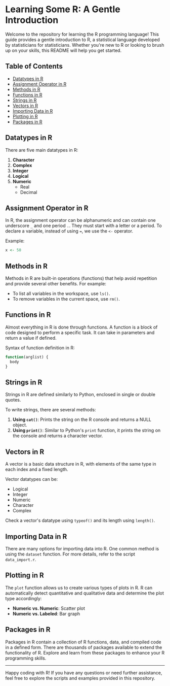 # Learning Some R: A Gentle Introduction

Welcome to the repository for learning the R programming language! This guide provides a gentle introduction to R, a statistical language developed by statisticians for statisticians. Whether you're new to R or looking to brush up on your skills, this README will help you get started.

## Table of Contents
- [Datatypes in R](#datatypes-in-r)
- [Assignment Operator in R](#assignment-operator-in-r)
- [Methods in R](#methods-in-r)
- [Functions in R](#functions-in-r)
- [Strings in R](#strings-in-r)
- [Vectors in R](#vectors-in-r)
- [Importing Data in R](#importing-data-in-r)
- [Plotting in R](#plotting-in-r)
- [Packages in R](#packages-in-r)

## Datatypes in R

There are five main datatypes in R:

1. **Character**
2. **Complex**
3. **Integer**
4. **Logical**
5. **Numeric**
   - Real
   - Decimal

## Assignment Operator in R

In R, the assignment operator can be alphanumeric and can contain one underscore `_` and one period `.`. They must start with a letter or a period. To declare a variable, instead of using `=`, we use the `<-` operator. 

Example:
```R
x <- 50
```

## Methods in R

Methods in R are built-in operations (functions) that help avoid repetition and provide several other benefits. For example:
- To list all variables in the workspace, use `ls()`.
- To remove variables in the current space, use `rm()`.

## Functions in R

Almost everything in R is done through functions. A function is a block of code designed to perform a specific task. It can take in parameters and return a value if defined.

Syntax of function definition in R:
```R
function(arglist) {
  body
}
```

## Strings in R

Strings in R are defined similarly to Python, enclosed in single or double quotes. 

To write strings, there are several methods:
1. **Using `cat()`**: Prints the string on the R console and returns a NULL object.
2. **Using `print()`**: Similar to Python's `print` function, it prints the string on the console and returns a character vector.

## Vectors in R

A vector is a basic data structure in R, with elements of the same type in each index and a fixed length. 

Vector datatypes can be:
- Logical
- Integer
- Numeric
- Character
- Complex

Check a vector's datatype using `typeof()` and its length using `length()`.

## Importing Data in R

There are many options for importing data into R. One common method is using the `dataset` function. For more details, refer to the script `data_import.r`.

## Plotting in R

The `plot` function allows us to create various types of plots in R. R can automatically detect quantitative and qualitative data and determine the plot type accordingly:
- **Numeric vs. Numeric**: Scatter plot
- **Numeric vs. Labeled**: Bar graph

## Packages in R

Packages in R contain a collection of R functions, data, and compiled code in a defined form. There are thousands of packages available to extend the functionality of R. Explore and learn from these packages to enhance your R programming skills.

---

Happy coding with R! If you have any questions or need further assistance, feel free to explore the scripts and examples provided in this repository.